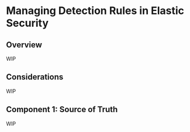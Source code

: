 # Managing Detection Rules in Elastic Security
## Overview
WIP

## Considerations
WIP

## Component 1: Source of Truth
WIP

